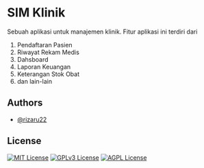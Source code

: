 
# SIM Klinik

Sebuah aplikasi untuk manajemen klinik. Fitur aplikasi ini terdiri dari
1. Pendaftaran Pasien
2. Riwayat Rekam Medis
3. Dahsboard 
4. Laporan Keuangan
5. Keterangan Stok Obat
6. dan lain-lain


## Authors

- [@rizaru22](https://github.com/rizaru22)



## License

[![MIT License](https://img.shields.io/badge/License-MIT-green.svg)](https://choosealicense.com/licenses/mit/)
[![GPLv3 License](https://img.shields.io/badge/License-GPL%20v3-yellow.svg)](https://opensource.org/licenses/)
[![AGPL License](https://img.shields.io/badge/license-AGPL-blue.svg)](http://www.gnu.org/licenses/agpl-3.0)

